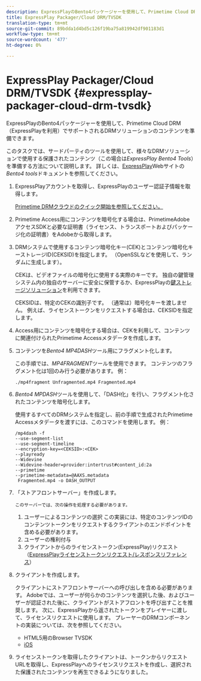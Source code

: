 ```yaml
---
description: ExpressPlayのBento4パッケージャーを使用して、Primetime Cloud DRM（ExpressPlayを利用）でサポートされるDRMソリューションのコンテンツを準備できます。
title: ExpressPlay Packager/Cloud DRM/TVSDK
translation-type: tm+mt
source-git-commit: 89bdda1d4bd5c126f19ba75a819942df901183d1
workflow-type: tm+mt
source-wordcount: '477'
ht-degree: 0%

---
```



# ExpressPlay Packager/Cloud DRM/TVSDK {#expressplay-packager-cloud-drm-tvsdk}

ExpressPlayのBento4パッケージャーを使用して、Primetime Cloud DRM（ExpressPlayを利用）でサポートされるDRMソリューションのコンテンツを準備できます。

このタスクでは、サードパーティのツールを使用して、様々なDRMソリューションで使用する保護されたコンテンツ（この場合は&#x200B;*ExpressPlay Bento4 Tools*）を準備する方法について説明します。 詳しくは、[ExpressPlay](https://www.expressplay.com/developer/)Webサイトの&#x200B;*Bento4 tools*&#x200B;ドキュメントを参照してください。
1. ExpressPlayアカウントを取得し、ExpressPlayのユーザー認証子情報を取得します。

   [Primetime DRMクラウドのクイック開始を参照してください。](../../quick-start/quick-overview.md)
1. Primetime Access用にコンテンツを暗号化する場合は、PrimetimeAdobeアクセスSDKと必要な証明書（ライセンス、トランスポートおよびパッケージ化の証明書）をAdobeから取得します。
1. DRMシステムで使用するコンテンツ暗号化キー(CEK)とコンテンツ暗号化キーストレージID(CEKSID)を指定します。 （OpenSSLなどを使用して、ランダムに生成します）。

   CEKは、ビデオファイルの暗号化に使用する実際のキーです。 独自の鍵管理システム内の独自のサーバーに安全に保管するか、ExpressPlayの[鍵ストレージソリューション](https://www.expressplay.com/developer/key-storage/)を利用できます。

   CEKSIDは、特定のCEKの識別子です。 （通常は）暗号化キーを渡しません。 例えば、ライセンストークンをリクエストする場合は、CEKSIDを指定します。

1. Access用にコンテンツを暗号化する場合は、CEKを利用して、コンテンツに関連付けられたPrimetime Accessメタデータを作成します。

1. コンテンツを&#x200B;*Bento4 MP4DASH*&#x200B;ツール用にフラグメント化します。

   この手順では、*MP4FRAGMENT*&#x200B;ツールを使用できます。 コンテンツのフラグメント化は1回のみ行う必要があります。 例：

   ```
   ./mp4fragment Unfragmented.mp4 Fragmented.mp4
   ```

1. *Bento4 MPDASH*&#x200B;ツールを使用して、「DASH化」を行い、フラグメント化されたコンテンツを暗号化します。

   使用するすべてのDRMシステムを指定し、前の手順で生成されたPrimetime Accessメタデータを渡すには、このコマンドを使用します。 例：

   ```
   /mp4dash -f  
   --use-segment-list  
   --use-segment-timeline  
   --encryption-key=<CEKSID>:<CEK>  
   --playready  
   --Widevine  
   --Widevine-header=provider:intertrust#content_id:2a  
   --primetime  
   --primetime-metadata=@AAXS.metadata 
    Fragmented.mp4 -o DASH_OUTPUT
   ```

1. 「ストアフロントサーバー」を作成します。

       このサーバーでは、次の操作を処理する必要があります。
   
   1. ユーザーによるコンテンツの選択 この実装には、特定のコンテンツIDのコンテンツトークンをリクエストするクライアントのエンドポイントを含める必要があります。
   1. ユーザーの権利付与
   1. クライアントからのライセンストークン(ExpressPlay)リクエスト（[ExpressPlayライセンストークンリクエスト/レスポンスリファレンス](../../license-token-req-resp-ref/license-req-resp-overview.md)）

1. クライアントを作成します。

   クライアントにストアフロントサーバーへの呼び出しを含める必要があります。 Adobeでは、ユーザーが何らかのコンテンツを選択した後、およびユーザーが認証された後に、クライアントがストアフロントを呼び出すことを推奨します。 次に、ExpressPlayから返されたトークンをプレイヤーに渡して、ライセンスリクエストに使用します。 プレーヤーのDRMコンポーネントの実装については、次を参照してください。

   * HTML5用のBrowser TVSDK
   * [iOS](../../../../programming/tvsdk-3x-ios-prog/ios-3x-drm-content-security/ios-3x-apple-fairplay-tvsdk.md)

1. ライセンストークンを取得したクライアントは、トークンからリクエストURLを取得し、ExpressPlayへのライセンスリクエストを作成し、選択された保護されたコンテンツを再生できるようになりました。
